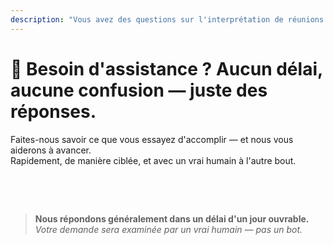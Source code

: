 ```yaml
---
description: "Vous avez des questions sur l'interprétation de réunions alimentée par l'IA, la communication multilingue ou l'intégration d'entreprise ? Nous sommes là pour vous aider — rapidement, humainement et sans confusion."
---
```


# 💬 Besoin d'assistance ? Aucun délai, aucune confusion — juste des réponses.

Faites-nous savoir ce que vous essayez d'accomplir — et nous vous aiderons à avancer.  
Rapidement, de manière ciblée, et avec un vrai humain à l'autre bout.

<br>

<ContactForm   
  formStyle="margin: 1rem auto;"  
  categoryLabel="Qu'est-ce qui vous amène chez InterMind aujourd'hui ? *"  
  categoryPlaceholderText="Choisissez votre raison principale…"  
  messageLabel="Dites-nous en plus *"  
  messagePlaceholderText="Tout ce que vous aimeriez partager — objectifs, contexte ou détails techniques."  
  buttonText="Obtenir de l'aide d'expert maintenant"  
  :services="[
    'J'ai besoin d'aide pour commencer',
    'Je veux programmer une démonstration',
    'J'ai un problème technique ou un bug',
    'J'ai besoin d'aide avec l'intégration de réunions',
    'J'ai des questions sur la qualité de traduction',
    'J'ai besoin d'assistance pour l'intégration d'équipe',
    'J'ai des questions de facturation ou d'abonnement',
    'Je veux explorer les fonctionnalités d'entreprise',
    'Je veux obtenir l'ID d'application et le token de l'API Mind sans restrictions',
    'Question générale ou commentaire'
  ]" />

<br>

> **Nous répondons généralement dans un délai d'un jour ouvrable.**
> _Votre demande sera examinée par un vrai humain — pas un bot._